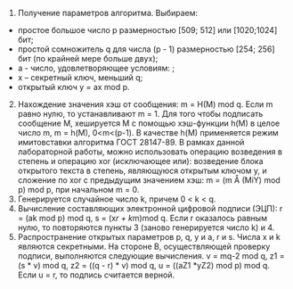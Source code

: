 1. Получение параметров алгоритма. Выбираем:
- простое большое число р размерностью [509; 512] или [1020;1024] бит;
- простой сомножитель q  для числа (р - 1) размерностью [254; 256] бит (по крайней мере больше двух);
- а - число, удовлетворяющее условиям:
;
 - х – секретный ключ, меньший q;
- открытый ключ у = ах mod p.
2. Нахождение значения хэш от сообщения: m = H(M) mod q. Если m равно нулю, то устанавливают m = 1.
Для того чтобы подписать сообщение М, хешируется M с помощью хэш-функции h(M) в целое число m, m = h(M), 0<m<(p-1). В качестве h(M) применяется режим имитовставки алгоритма ГОСТ 28147-89. В рамках данной лабораторной работы, можно использовать операцию возведения в степень и операцию xor (исключающее или): возведение блока открытого текста в степень, являющуюся открытым ключом y, и сложение по xor с предыдущим значением хэш: m = (m Å (MiY) mod p) mod p, при начальном m = 0.
3. Генерируется случайное число k, причем 0 < k < q.
4. Вычисление составляющих электронной цифровой подписи (ЭЦП):
r = (аk mod p) mod q,
s = (x*r + k*m)mod q.
Если r оказалось равным нулю, то повторяются пункты 3 (заново генерируется число k) и 4.
5. Распространение открытых параметров p, q, y и а, r и s. Числа х и k являются сек­ретными.
На стороне B, осуществляющей проверку подписи, выполняются следующие вычисления.
v = mq-2 mod q,
z1 = (s * v) mod q,
z2 = ((q - r) * v) mod q,
u = ((aZ1 *yZ2) mod p) mod q.
Если u = r, то подпись считается верной.

